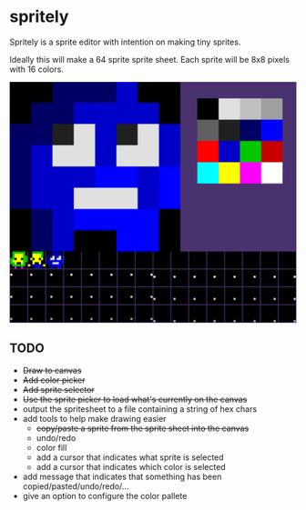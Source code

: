 # spritely
Spritely is a sprite editor with intention on making tiny sprites.

Ideally this will make a 64 sprite sprite sheet.  Each sprite will be 8x8 pixels with 16 colors.

![spritely](./docs/spritely.png)

## TODO
- ~~Draw to canvas~~
- ~~Add color picker~~
- ~~Add sprite selector~~
- ~~Use the sprite picker to load what's currently on the canvas~~
- output the spritesheet to a file containing a string of hex chars
- add tools to help make drawing easier
    - ~~copy/paste a sprite from the sprite sheet into the canvas~~
    - undo/redo
    - color fill
    - add a cursor that indicates what sprite is selected
    - add a cursor that indicates which color is selected
- add message that indicates that something has been copied/pasted/undo/redo/...
- give an option to configure the color pallete